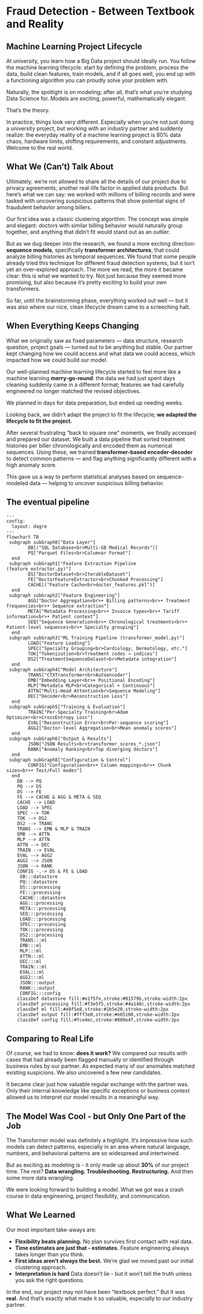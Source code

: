 # Fraud Detection - Between Textbook and Reality

## Machine Learning Project Lifecycle

At university, you learn how a Big Data project should ideally run. You follow the machine learning lifecycle: start by defining the problem, process the data, build clean features, train models, and if all goes well, you end up with a functioning algorithm you can proudly solve your problem with.

Naturally, the spotlight is on modeling; after all, that’s what you’re studying Data Science for. Models are exciting, powerful, mathematically elegant.

That’s the theory.

In practice, things look very different. Especially when you’re not just doing a university project, but working with an industry partner and suddenly realize: the everyday reality of a machine learning project is 80% data chaos, hardware limits, shifting requirements, and constant adjustments. Welcome to the real world.

## What We (Can’t) Talk About

Ultimately, we’re not allowed to share all the details of our project due to privacy agreements; another real-life factor in applied data products. But here’s what we can say: we worked with millions of billing records and were tasked with uncovering suspicious patterns that show potential signs of fraudulent behavior among billers.

Our first idea was a classic clustering algorithm. The concept was simple and elegant: doctors with similar billing behavior would naturally group together, and anything that didn’t fit would stand out as an outlier.

But as we dug deeper into the research, we found a more exciting direction: **sequence models**, specifically **transformer architectures**, that could analyze billing histories as temporal sequences. We found that some people already tried this technique for different fraud detection systems, but it isn’t yet an over-explored approach. The more we read, the more it became clear: this is what we wanted to try. Not just because they seemed more promising, but also because it’s pretty exciting to build your own transformers.

So far, until the brainstorming phase, everything worked out well — but it was also where our nice, clean lifecycle dream came to a screeching halt.

## When Everything Keeps Changing

What we originally saw as fixed parameters — data structure, research question, project goals — turned out to be anything but stable. Our partner kept changing how we could access and what data we could access, which impacted how we could build our model.

Our well-planned machine learning lifecycle started to feel more like a machine learning **merry-go-round**: the data we had just spent days cleaning suddenly came in a different format; features we had carefully engineered no longer matched the revised objectives.

We planned in days for data preparation, but ended up needing weeks.

Looking back, we didn’t adapt the project to fit the lifecycle; **we adapted the lifecycle to fit the project.**

After several frustrating “back to square one” moments, we finally accessed and prepared our dataset. We built a data pipeline that sorted treatment histories per biller chronologically and encoded them as numerical sequences. Using these, we trained **transformer-based encoder-decoder** to detect common patterns — and flag anything significantly different with a high anomaly score.

This gave us a way to perform statistical analyses based on sequence-modeled data — helping to uncover suspicious billing behavior.

## The eventual pipeline
```mermaid
---
config:
  layout: dagre
---
flowchart TB
 subgraph subGraph0["Data Layer"]
        DB[("SQL Database<br>Multi-GB Medical Records")]
        PQ["Parquet Files<br>Columnar Format"]
  end
 subgraph subGraph1["Feature Extraction Pipeline (feature_extractor.py)"]
        DS["DoctorDataset<br>IterableDataset"]
        FE["DoctorFeatureExtractor<br>Chunked Processing"]
        CACHE[("Feature Cache<br>doctor_features.pkl")]
  end
 subgraph subGraph2["Feature Engineering"]
        AGG["Doctor Aggregation<br>• Billing patterns<br>• Treatment frequencies<br>• Sequence extraction"]
        META["Metadata Processing<br>• Invoice types<br>• Tariff information<br>• Patient context"]
        SEQ["Sequence Generation<br>• Chronological treatments<br>• Patient-level sequences<br>• Specialty grouping"]
  end
 subgraph subGraph3["ML Training Pipeline (transformer_model.py)"]
        LOAD["Feature Loading"]
        SPEC["Specialty Grouping<br>Cardiology, Dermatology, etc."]
        TOK["Tokenization<br>Treatment codes → indices"]
        DS2["TreatmentSequenceDataset<br>Metadata integration"]
  end
 subgraph subGraph4["Model Architecture"]
        TRANS["CTXTransformer<br>Autoencoder"]
        EMB["Embedding Layer<br>+ Positional Encoding"]
        MLP["Metadata MLP<br>Categorical + Continuous"]
        ATTN["Multi-Head Attention<br>Sequence Modeling"]
        DEC["Decoder<br>Reconstruction Loss"]
  end
 subgraph subGraph5["Training & Evaluation"]
        TRAIN["Per-Specialty Training<br>Adam Optimizer<br>CrossEntropy Loss"]
        EVAL["Reconstruction Error<br>Per-sequence scoring"]
        AGG2["Doctor-level Aggregation<br>Mean anomaly scores"]
  end
 subgraph subGraph6["Output & Results"]
        JSON["JSON Results<br>transformer_scores_*.json"]
        RANK["Anomaly Ranking<br>Top diverging doctors"]
  end
 subgraph subGraph8["Configuration & Control"]
        CONFIG["Configuration<br>• Column mappings<br>• Chunk sizes<br>• Test/Full modes"]
  end
    DB --> PQ
    PQ --> DS
    DS --> FE
    FE --> CACHE & AGG & META & SEQ
    CACHE --> LOAD
    LOAD --> SPEC
    SPEC --> TOK
    TOK --> DS2
    DS2 --> TRANS
    TRANS --> EMB & MLP & TRAIN
    EMB --> ATTN
    MLP --> ATTN
    ATTN --> DEC
    TRAIN --> EVAL
    EVAL --> AGG2
    AGG2 --> JSON
    JSON --> RANK
    CONFIG -.-> DS & FE & LOAD
     DB:::datastore
     PQ:::datastore
     DS:::processing
     FE:::processing
     CACHE:::datastore
     AGG:::processing
     META:::processing
     SEQ:::processing
     LOAD:::processing
     SPEC:::processing
     TOK:::processing
     DS2:::processing
     TRANS:::ml
     EMB:::ml
     MLP:::ml
     ATTN:::ml
     DEC:::ml
     TRAIN:::ml
     EVAL:::ml
     AGG2:::ml
     JSON:::output
     RANK:::output
     CONFIG:::config
    classDef datastore fill:#e1f5fe,stroke:#01579b,stroke-width:2px
    classDef processing fill:#f3e5f5,stroke:#4a148c,stroke-width:2px
    classDef ml fill:#e8f5e8,stroke:#1b5e20,stroke-width:2px
    classDef output fill:#fff3e0,stroke:#e65100,stroke-width:2px
    classDef config fill:#fce4ec,stroke:#880e4f,stroke-width:2px
```

## Comparing to Real Life

Of course, we had to know: **does it work?** We compared our results with cases that had already been flagged manually or identified through business rules by our partner. As expected many of our anomalies matched existing suspicions. We also uncovered a few new candidates.

It became clear just how valuable regular exchange with the partner was. Only their internal knowledge like specific exceptions or business context allowed us to interpret our model results in a meaningful way.

## The Model Was Cool - but Only One Part of the Job

The Transformer model was definitely a highlight. It’s impressive how such models can detect patterns, especially in an area where natural language, numbers, and behavioral patterns are so widespread and intertwined.

But as exciting as modeling is - it only made up about **30%** of our project time. The rest? **Data wrangling. Troubleshooting. Restructuring.** And then some more data wrangling.

We were looking forward to building a model. What we got was a crash course in data engineering, project flexibility, and communication.

## What We Learned

Our most important take-aways are:

- **Flexibility beats planning.** No plan survives first contact with real data.  
- **Time estimates are just that - estimates.** Feature engineering always takes longer than you think.  
- **First ideas aren’t always the best.** We’re glad we moved past our initial clustering approach.  
- **Interpretation is hard** Data doesn’t lie - but it won’t tell the truth unless you ask the right questions.  

In the end, our project may not have been “textbook perfect.” But it was **real**. And that’s exactly what made it so valuable, especially to our industry partner.